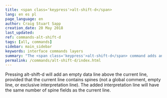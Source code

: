 ```yaml
---
title: <span class='keypress'>alt-shift-d</span>
lang: en es pl
page_language: en
author: Craig Stuart Sapp
creation_date: 20 May 2018
last_updated:
ref: commands-alt-shift-d
tags: [all, commands]
sidebar: main_sidebar
keywords: interface commands layers
summary: "The <span class='keypress'>alt-shift-d</span> command adds an empty interpretation line above the current line in the text editor."
permalink: /commands/alt-shift-d/index.html
---
```


Pressing <span class="keypress">alt-shift-d</span> will add an empty
data line above the current line, provided that the current
line contains spines (not a global comment, empty line, or exclusive
interpretation line).  The added interpretation line will have the same
number of spine fields as the current line.


